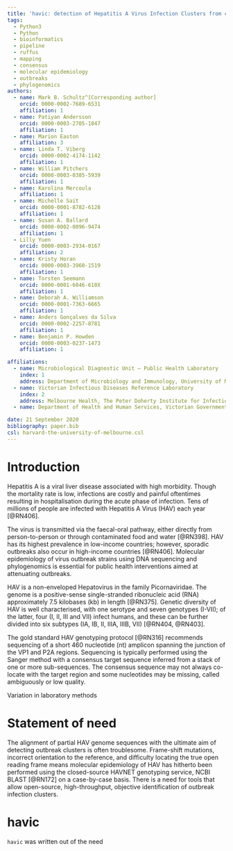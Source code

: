 ```yaml
---
title: 'havic: detection of Hepatitis A Virus Infection Clusters from clinical cDNA sequences'
tags:
  - Python3
  - Python
  - bioinformatics
  - pipeline
  - ruffus
  - mapping
  - consensus
  - molecular epidemiology
  - outbreaks
  - phylogenomics
authors:
  - name: Mark B. Schultz^[Corresponding author]
    orcid: 0000-0002-7689-6531
    affiliation: 1
  - name: Patiyan Andersson
    orcid: 0000-0003-2705-1847
    affiliation: 1
  - name: Marion Easton
    affiliation: 3
  - name: Linda T. Viberg
    orcid: 0000-0002-4174-1142
    affiliation: 1
  - name: William Pitchers
    orcid: 0000-0003-0385-5939
    affiliation: 1
  - name: Karolina Mercoula
    affiliation: 1
  - name: Michelle Sait
    orcid: 0000-0001-8782-6128
    affiliation: 1
  - name: Susan A. Ballard
    orcid: 0000-0002-0096-9474
    affiliation: 1
  - Lilly Yuen
    orcid: 0000-0003-2934-0167
    affiliation: 2
  - name: Kristy Horan
    orcid: 0000-0003-3960-1519
    affiliation: 1
  - name: Torsten Seemann
    orcid: 0000-0001-6046-610X
    affiliation: 1
  - name: Deborah A. Williamson
    orcid: 0000-0001-7363-6665
    affiliation: 1
  - name: Anders Gonçalves da Silva
    orcid: 0000-0002-2257-8781
    affiliation: 1
  - name: Benjamin P. Howden
    orcid: 0000-0003-0237-1473
    affiliation: 1

affiliations:
  - name: Microbiological Diagnostic Unit – Public Health Laboratory
    index: 1
    address: Department of Microbiology and Immunology, University of Melbourne at The Peter Doherty Institute for Infection and Immunity, 792 Elizabeth Street, Melbourne, Victoria, Australia, 3000
  - name: Victorian Infectious Diseases Reference Laboratory
    index: 2
    address: Melbourne Health, The Peter Doherty Institute for Infection and Immunity, 792 Elizabeth Street, Melbourne, Victoria, Australia, 3000
  - name: Department of Health and Human Services, Victorian Government, Australia

date: 21 September 2020
bibliography: paper.bib
csl: harvard-the-university-of-melbourne.csl
---
```


# Introduction

Hepatitis A is a viral liver disease associated with high morbidity.  Though the mortality rate is low, infections are costly and painful oftentimes resulting in hospitalisation during the acute phase of infection.  Tens of millions of people are infected with Hepatitis A Virus (HAV) each year [@RN406].  

The virus is transmitted via the faecal-oral pathway, either directly from person-to-person or through contaminated food and water [@RN398].  HAV has its highest prevalence in low-income countries; however, sporadic outbreaks also occur in high-income countries [@RN406].  Molecular epidemiology of virus outbreak strains using DNA sequencing and phylogenomics is essential for public health interventions aimed at attenuating outbreaks.  

HAV is a non-enveloped Hepatovirus in the family Picornaviridae.  The genome is a positive-sense single-stranded ribonucleic acid (RNA) approximately 7.5 kilobases (kb) in length [@RN375].  Genetic diversity of HAV is well characterised, with one serotype and seven genotypes (I-VII); of the latter, four (I, II, III and VII) infect humans, and these can be further divided into six subtypes (IA, IB, II, IIIA, IIIB, VII) [@RN404, @RN403].  

The gold standard HAV genotyping protocol [@RN316] recommends sequencing of a short 460 nucleotide (nt) amplicon spanning the junction of the VP1 and P2A regions.  Sequencing is typically performed using the Sanger method with a consensus target sequence inferred from a stack of one or more sub-sequences.  The consensus sequence may not always co-locate with the target region and some nucleotides may be missing, called ambiguously or low quality.  

Variation in laboratory methods 


# Statement of need


The alignment of partial HAV genome sequences with the ultimate aim of detecting outbreak clusters is often troublesome.  Frame-shift mutations, incorrect orientation to the reference, and difficulty locating the true open reading frame means molecular epidemiology of HAV has hitherto been performed using the closed-source HAVNET genotyping service, NCBI BLAST [@RN172] on a case-by-case basis.  There is a need for tools that allow open-source, high-throughput, objective identification of outbreak infection clusters.

# havic

`havic` was written out of the need 
